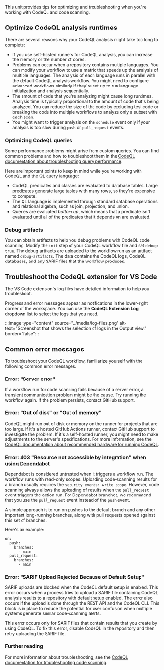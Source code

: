 This unit provides tips for optimizing and troubleshooting when you're working with CodeQL and code scanning.

## Optimize CodeQL analysis runtimes

There are several reasons why your CodeQL analysis might take too long to complete:

- If you use self-hosted runners for CodeQL analysis, you can increase the memory or the number of cores.
- Problems can occur when a repository contains multiple languages. You can modify your workflow to use a matrix that speeds up the analysis of multiple languages. The analysis of each language runs in parallel with the default CodeQL analysis workflow. You might need to configure advanced workflows similarly if they're set up to run language initialization and analysis sequentially.
- The amount of code that you're analyzing might cause long runtimes. Analysis time is typically proportional to the amount of code that's being analyzed. You can reduce the size of the code by excluding test code or breaking the code into multiple workflows to analyze only a subset with each scan.
- You might want to trigger analysis on the `schedule` event only if your analysis is too slow during `push` or `pull_request` events.

### Optimizing CodeQL queries

Some performance problems might arise from custom queries. You can find common problems and how to troubleshoot them in the [CodeQL documentation about troubleshooting query performance](https://codeql.github.com/docs/writing-codeql-queries/troubleshooting-query-performance/).

Here are important points to keep in mind while you're working with CodeQL and the QL query language:

- CodeQL predicates and classes are evaluated to database tables. Large predicates generate large tables with many rows, so they're expensive to compute.
- The QL language is implemented through standard database operations and relational algebra, such as join, projection, and union.
- Queries are evaluated *bottom up*, which means that a predicate isn't evaluated until all of the predicates that it depends on are evaluated.

### Debug artifacts

You can obtain artifacts to help you debug problems with CodeQL code scanning. Modify the `init` step of your CodeQL workflow file and set `debug: true`. The debug artifacts are uploaded to the workflow run as an artifact named `debug-artifacts`. The data contains the CodeQL logs, CodeQL databases, and any SARIF files that the workflow produces.

## Troubleshoot the CodeQL extension for VS Code

The VS Code extension's log files have detailed information to help you troubleshoot.

Progress and error messages appear as notifications in the lower-right corner of the workspace. You can use the **CodeQL Extension Log** dropdown list to select the logs that you need.

:::image type="content" source="../media/log-files.png" alt-text="Screenshot that shows the selection of logs in the Output view." border="false":::

## Common error messages

To troubleshoot your CodeQL workflow, familiarize yourself with the following common error messages.

### Error: "Server error"

If a workflow run for code scanning fails because of a server error, a transient communication problem might be the cause. Try running the workflow again. If the problem persists, contact GitHub support.

### Error: "Out of disk" or "Out of memory"

CodeQL might run out of disk or memory on the runner for projects that are too large. If it's a hosted GitHub Actions runner, contact GitHub support to investigate the problem. If it's a self-hosted runner, you might need to make adjustments to the server's specifications. For more information, see the [CodeQL documentation about recommended hardware for running CodeQL](https://docs.github.com/en/code-security/code-scanning/creating-an-advanced-setup-for-code-scanning/recommended-hardware-resources-for-running-codeql).

### Error: 403 "Resource not accessible by integration" when using Dependabot

Dependabot is considered untrusted when it triggers a workflow run. The workflow runs with read-only scopes. Uploading code-scanning results for a branch usually requires the `security_events: write scope`. However, code scanning always allows the uploading of results when the `pull_request` event triggers the action run. For Dependabot branches, we recommend that you use the `pull_request` event instead of the `push` event.

A simple approach is to run on pushes to the default branch and any other important long-running branches, along with pull requests opened against this set of branches.

Here's an example:

>
```
on:
  push:
    branches:
      - main
  pull_request:
    branches:
      - main
```

### Error: "SARIF Upload Rejected Because of Default Setup"

SARIF uploads are blocked when the CodeQL default setup is enabled. This error occurs when a process tries to upload a SARIF file containing CodeQL analysis results to a repository with default setup enabled. The error also occurs if the upload is done through the REST API and the CodeQL CLI. This block is in place to reduce the potential for user confusion when multiple systems generate similar code-scanning alerts.

This error occurs only for SARIF files that contain results that you create by using CodeQL. To fix this error, disable CodeQL in the repository and then retry uploading the SARIF file.

### Further reading

For more information about troubleshooting, see the [CodeQL documentation for troubleshooting code scanning](https://docs.github.com/en/code-security/code-scanning/troubleshooting-code-scanning).
